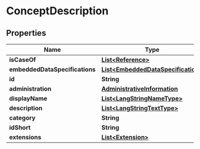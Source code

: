 

# ConceptDescription


## Properties

| Name | Type | Description | Notes |
|------------ | ------------- | ------------- | -------------|
|**isCaseOf** | [**List&lt;Reference&gt;**](Reference.md) |  |  [optional] |
|**embeddedDataSpecifications** | [**List&lt;EmbeddedDataSpecification&gt;**](EmbeddedDataSpecification.md) |  |  [optional] |
|**id** | **String** |  |  [optional] |
|**administration** | [**AdministrativeInformation**](AdministrativeInformation.md) |  |  [optional] |
|**displayName** | [**List&lt;LangStringNameType&gt;**](LangStringNameType.md) |  |  [optional] |
|**description** | [**List&lt;LangStringTextType&gt;**](LangStringTextType.md) |  |  [optional] |
|**category** | **String** |  |  [optional] |
|**idShort** | **String** |  |  [optional] |
|**extensions** | [**List&lt;Extension&gt;**](Extension.md) |  |  [optional] |




